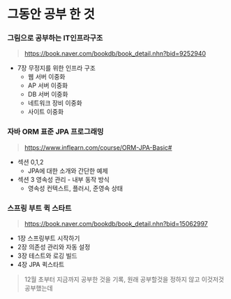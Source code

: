 # 그동안 공부 한 것

### 그림으로 공부하는 IT인프라구조
> https://book.naver.com/bookdb/book_detail.nhn?bid=9252940

- 7장 무정지를 위한 인프라 구조
    - 웹 서버 이중화
    - AP 서버 이중화
    - DB 서버 이중화
    - 네트워크 장비 이중화
    - 사이트 이중화

### 자바 ORM 표준 JPA 프로그래밍
> https://www.inflearn.com/course/ORM-JPA-Basic#

- 섹션 0,1,2
    - JPA에 대한 소개와 간단한 예제
- 섹션 3 영속성 관리 - 내부 동작 방식
    - 영속성 컨텍스트, 플러시, 준영속 상태

### 스프링 부트 퀵 스타트
> https://book.naver.com/bookdb/book_detail.nhn?bid=15062997

- 1장 스프링부트 시작하기
- 2장 의존성 관리와 자동 설정
- 3장 테스트와 로깅 빌드
- 4장 JPA 퀵스타트

> 12월 초부터 지금까지 공부한 것을 기록, 원래 공부할것을 정하지 않고 이것저것 공부했는데